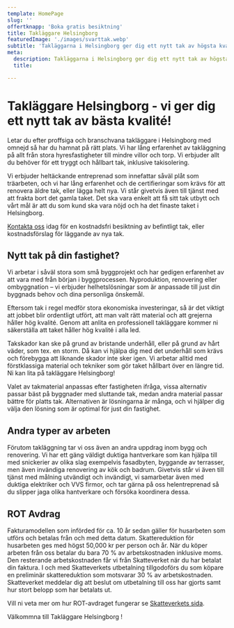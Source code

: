 ```yaml
---
template: HomePage
slug: ''
offertknapp: 'Boka gratis besiktning'
title: Takläggare Helsingborg
featuredImage: './images/svarttak.webp'
subtitle: 'Takläggarna i Helsingborg ger dig ett nytt tak av högsta kvalité! Kontakta oss för gratis besiktning idag! Ring, eller maila, eller använd vårat formulär.'
meta:
  description: Takläggarna i Helsingborg ger dig ett nytt tak av högsta kvalité! Kontakta oss för gratis besiktning idag! Ring eller maila, eller använd vårat formulär.
  title: 

---
```


# Takläggare Helsingborg - vi ger dig ett nytt tak av bästa kvalité!

Letar du efter proffsiga och branschvana takläggare i Helsingborg med omnejd så har du hamnat på rätt plats. Vi har lång erfarenhet av takläggning på allt från stora hyresfastigheter till mindre villor och torp. Vi erbjuder allt du behöver för ett tryggt och hållbart tak, inklusive takisolering.

Vi erbjuder heltäckande entreprenad som innefattar såväl plåt som träarbeten, och vi har lång erfarenhet och de certifieringar som krävs för att renovera äldre tak, eller lägga helt nya. 
Vi står givetvis även till tjänst med att frakta bort det gamla taket. Det ska vara enkelt att få sitt tak utbytt och vårt mål är att du som kund ska vara nöjd och ha det finaste taket i Helsingborg.

[Kontakta oss](/besiktning) idag för en kostnadsfri besiktning av befintligt tak, eller kostnadsförslag för läggande av nya tak.

## Nytt tak på din fastighet?

Vi arbetar i såväl stora som små byggprojekt och har gedigen erfarenhet av att vara med från början i byggprocessen. Nyproduktion, renovering eller ombyggnation – vi erbjuder helhetslösningar som är anpassade till just din byggnads behov och dina personliga önskemål.

Eftersom tak i regel medför stora ekonomiska investeringar, så är det viktigt att jobbet blir ordentligt utfört, att man valt rätt material och att grejerna håller hög kvalité. Genom att anlita en professionell takläggare kommer ni säkerställa att taket håller hög kvalité i alla led.

Takskador kan ske på grund av bristande underhåll, eller på grund av hårt väder, som tex. en storm. Då kan vi hjälpa dig med det underhåll som krävs och förebygga att liknande skador inte sker igen. Vi arbetar alltid med förstklassiga material och tekniker som gör taket hållbart över en längre tid. Ni kan lita på takläggare Helsingborg!

Valet av takmaterial anpassas efter fastigheten ifråga, vissa alternativ passar bäst på byggnader med sluttande tak, medan andra material passar bättre för platts tak. Alternativen är lösningarna är många, och vi hjälper dig välja den lösning som är optimal för just din fastighet.

## Andra typer av arbeten

Förutom takläggning tar vi oss även an andra uppdrag inom bygg och renovering. Vi har ett gäng väldigt duktiga hantverkare som kan hjälpa till med snickerier av olika slag exempelvis fasadbyten, byggande av terrasser, men även invändiga renovering av kök och badrum. Givetvis står vi även till tjänst med målning utvändigt och invändigt, vi samarbetar även med duktiga elektriker och VVS firmor, och tar gärna på oss helentreprenad så du slipper jaga olika hantverkare och försöka koordinera dessa.

## ROT Avdrag
Fakturamodellen som införded för ca. 10 år sedan gäller för husarbeten som utförs och betalas från och med detta datum. Skattereduktion för husarbeten ges med högst 50,000 kr per person och år.
När du köper arbeten från oss betalar du bara 70 % av arbetskostnaden inklusive moms. Den resterande arbetskostnaden får vi från Skatteverket när du har betalat din faktura. I och med Skatteverkets utbetalning tillgodoförs du som köpare en preliminär skattereduktion som motsvarar 30 % av arbetskostnaden. Skatteverket meddelar dig att beslut om utbetalning till oss har gjorts samt hur stort belopp som har betalats ut.

Vill ni veta mer om hur ROT-avdraget fungerar se [Skatteverkets sida](https://www.skatteverket.se/privat/fastigheterochbostad/rotochrutarbete.4.2e56d4ba1202f95012080002966.html "Skatteverkets sida"). 

Välkommna till Takläggare Helsingborg !

